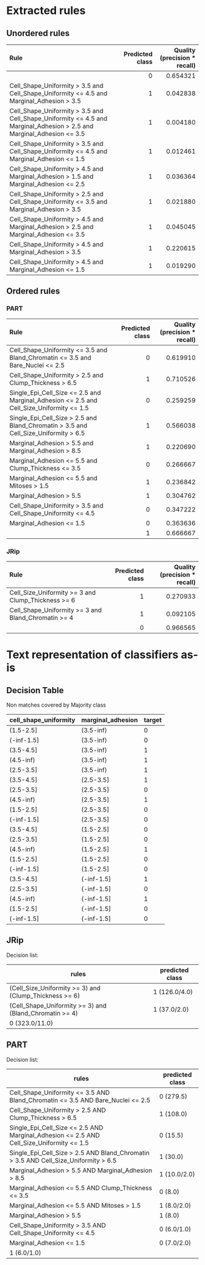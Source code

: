 # Extracted rules

## Unordered rules

| Rule | Predicted class | Quality (precision * recall) |
|:----|----:|----:|
|  | 0 | 0.654321 |
| Cell_Shape_Uniformity > 3.5 and Cell_Shape_Uniformity <= 4.5 and Marginal_Adhesion > 3.5 | 1 | 0.042838 |
| Cell_Shape_Uniformity > 3.5 and Cell_Shape_Uniformity <= 4.5 and Marginal_Adhesion > 2.5 and Marginal_Adhesion <= 3.5 | 1 | 0.004180 |
| Cell_Shape_Uniformity > 3.5 and Cell_Shape_Uniformity <= 4.5 and Marginal_Adhesion <= 1.5 | 1 | 0.012461 |
| Cell_Shape_Uniformity > 4.5 and Marginal_Adhesion > 1.5 and Marginal_Adhesion <= 2.5 | 1 | 0.036364 |
| Cell_Shape_Uniformity > 2.5 and Cell_Shape_Uniformity <= 3.5 and Marginal_Adhesion > 3.5 | 1 | 0.021880 |
| Cell_Shape_Uniformity > 4.5 and Marginal_Adhesion > 2.5 and Marginal_Adhesion <= 3.5 | 1 | 0.045045 |
| Cell_Shape_Uniformity > 4.5 and Marginal_Adhesion > 3.5 | 1 | 0.220615 |
| Cell_Shape_Uniformity > 4.5 and Marginal_Adhesion <= 1.5 | 1 | 0.019290 |

## Ordered rules

### PART

| Rule | Predicted class | Quality (precision * recall) |
|:----|----:|----:|
| Cell_Shape_Uniformity <= 3.5 and Bland_Chromatin <= 3.5 and Bare_Nuclei <= 2.5 | 0 | 0.619910 |
| Cell_Shape_Uniformity > 2.5 and Clump_Thickness > 6.5 | 1 | 0.710526 |
| Single_Epi_Cell_Size <= 2.5 and Marginal_Adhesion <= 2.5 and Cell_Size_Uniformity <= 1.5 | 0 | 0.259259 |
| Single_Epi_Cell_Size > 2.5 and Bland_Chromatin > 3.5 and Cell_Size_Uniformity > 6.5 | 1 | 0.566038 |
| Marginal_Adhesion > 5.5 and Marginal_Adhesion > 8.5 | 1 | 0.220690 |
| Marginal_Adhesion <= 5.5 and Clump_Thickness <= 3.5 | 0 | 0.266667 |
| Marginal_Adhesion <= 5.5 and Mitoses > 1.5 | 1 | 0.236842 |
| Marginal_Adhesion > 5.5 | 1 | 0.304762 |
| Cell_Shape_Uniformity > 3.5 and Cell_Shape_Uniformity <= 4.5 | 0 | 0.347222 |
| Marginal_Adhesion <= 1.5 | 0 | 0.363636 |
|  | 1 | 0.666667 |


### JRip

| Rule | Predicted class | Quality (precision * recall) |
|:----|----:|----:|
| Cell_Size_Uniformity >= 3 and Clump_Thickness >= 6 | 1 | 0.270933 |
| Cell_Shape_Uniformity >= 3 and Bland_Chromatin >= 4 | 1 | 0.092105 |
|  | 0 | 0.966565 |


# Text representation of classifiers as-is

## Decision Table

Non matches covered by Majority class

cell_shape_uniformity|marginal_adhesion|target
---|---|---
(1.5-2.5]|(3.5-inf)|0
(-inf-1.5]|(3.5-inf)|0
(3.5-4.5]|(3.5-inf)|1
(4.5-inf)|(3.5-inf)|1
(2.5-3.5]|(3.5-inf)|1
(3.5-4.5]|(2.5-3.5]|1
(2.5-3.5]|(2.5-3.5]|0
(4.5-inf)|(2.5-3.5]|1
(1.5-2.5]|(2.5-3.5]|0
(-inf-1.5]|(2.5-3.5]|0
(3.5-4.5]|(1.5-2.5]|0
(2.5-3.5]|(1.5-2.5]|0
(4.5-inf)|(1.5-2.5]|1
(1.5-2.5]|(1.5-2.5]|0
(-inf-1.5]|(1.5-2.5]|0
(3.5-4.5]|(-inf-1.5]|1
(2.5-3.5]|(-inf-1.5]|0
(4.5-inf)|(-inf-1.5]|1
(1.5-2.5]|(-inf-1.5]|0
(-inf-1.5]|(-inf-1.5]|0

## JRip

Decision list:

rules | predicted class
---|---
(Cell_Size_Uniformity >= 3) and (Clump_Thickness >= 6)|1 (126.0/4.0)
(Cell_Shape_Uniformity >= 3) and (Bland_Chromatin >= 4)|1 (37.0/2.0)
|0 (323.0/11.0)


## PART

Decision list:

rules | predicted class
---|---
Cell_Shape_Uniformity <= 3.5 AND Bland_Chromatin <= 3.5 AND Bare_Nuclei <= 2.5|0 (279.5)
Cell_Shape_Uniformity > 2.5 AND Clump_Thickness > 6.5|1 (108.0)
Single_Epi_Cell_Size <= 2.5 AND Marginal_Adhesion <= 2.5 AND Cell_Size_Uniformity <= 1.5|0 (15.5)
Single_Epi_Cell_Size > 2.5 AND Bland_Chromatin > 3.5 AND Cell_Size_Uniformity > 6.5|1 (30.0)
Marginal_Adhesion > 5.5 AND Marginal_Adhesion > 8.5|1 (10.0/2.0)
Marginal_Adhesion <= 5.5 AND Clump_Thickness <= 3.5|0 (8.0)
Marginal_Adhesion <= 5.5 AND Mitoses > 1.5|1 (8.0/2.0)
Marginal_Adhesion > 5.5|1 (8.0)
Cell_Shape_Uniformity > 3.5 AND Cell_Shape_Uniformity <= 4.5|0 (6.0/1.0)
Marginal_Adhesion <= 1.5|0 (7.0/2.0)
|1 (6.0/1.0)


